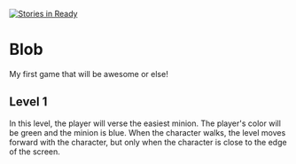 [![Stories in Ready](https://badge.waffle.io/DiamondCreeperXL/Blob.png?label=ready&title=Ready)](https://waffle.io/DiamondCreeperXL/Blob)
# Blob
My first game that will be awesome or else!


## Level 1

In this level, the player will verse the easiest minion. The player's color will be green and the minion is blue. When the character walks, the level moves forward with the character, but only when the character is close to the edge of the screen.
